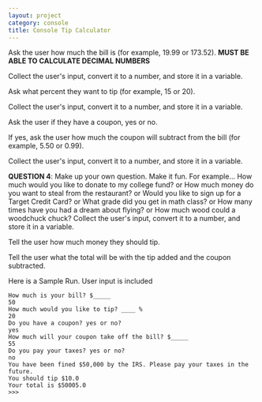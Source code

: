 ```yaml
---
layout: project
category: console
title: Console Tip Calculator
---
```

Ask the user how much the bill is (for example, 19.99 or 173.52). **MUST BE ABLE TO CALCULATE DECIMAL NUMBERS**

Collect the user's input, convert it to a number, and store it in a variable.

Ask what percent they want to tip (for example, 15 or 20).

Collect the user's input, convert it to a number, and store it in a variable.

Ask the user if they have a coupon, yes or no.

If yes, ask the user how much the coupon will subtract from the bill (for example, 5.50 or 0.99).

Collect the user's input, convert it to a number, and store it in a variable.

**QUESTION 4**: Make up your own question. Make it fun. For example... How much would you like to donate to my college fund? or How much money do you want to steal from the restaurant? or Would you like to sign up for a Target Credit Card? or What grade did you get in math class? or How many times have you had a dream about flying? or How much wood could a woodchuck chuck? Collect the user's input, convert it to a number, and store it in a variable.

Tell the user how much money they should tip.

Tell the user what the total will be with the tip added and the coupon subtracted.

Here is a Sample Run. User input is included
```
How much is your bill? $_____
50
How much would you like to tip? ____ %
20
Do you have a coupon? yes or no?
yes
How much will your coupon take off the bill? $_____
55
Do you pay your taxes? yes or no?
no
You have been fined $50,000 by the IRS. Please pay your taxes in the future.
You should tip $10.0
Your total is $50005.0
>>>
```
